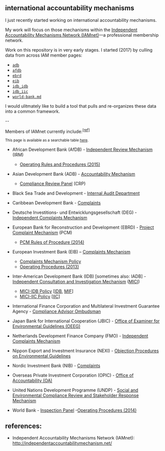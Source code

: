 
## international accountability mechanisms

I just recently started working on international accountability mechanisms.

My work will focus on those mechanisms within the [Independent Accountability Mechanisms Network (IAMnet)](http://independentaccountabilitymechanism.net/)&mdash;a professional membership network.

Work on this repository is in very early stages. I started (2017) by culling data from across IAM member pages:

* [`adb`](./adb-am/README.md)
* [`afdb`](./afdb-irm/README.md)
* [`ebrd`](./ebrd-pcm/README.md)
* [`eib`](./eib-cm/README.md)
* [`idb_idb`](./idb-iic_mici/README.md)
* [`idb_iic`](./idb-iic_mici/README.md)
* [`world-bank.md`](./wbg_idb-ida_ip/README.md)

I would ulitmately like to build a tool that pulls and re-organizes these data into a common framework.


--

Members of IAMnet currently include:<sup>[[ref]](http://independentaccountabilitymechanism.net/)</sup>

<sub>This page is available as a searchable table [here](http://applied-anthro.com/context/accountability-mechanisms/site/index.html).</sub>


* African Development Bank (AfDB) - [Independent Review Mechanism](https://www.afdb.org/en/about-us/organisational-structure/independent-review-mechanism-irm/) (IRM)
    - [Operating Rules and Procedures (2015)](https://www.afdb.org/fileadmin/uploads/afdb/Documents/Compliance-Review/Revised_IRM_Operating_Rules_and_Procedures_2015.pdf)

* Asian Development Bank (ADB) - [Accountability Mechanism](https://www.adb.org/site/accountability-mechanism/main)
    - [Compliance Review Panel](http://compliance.adb.org/dir0035p.nsf/alldocs/BDAO-7XG526?OpenDocument) (CRP)

* Black Sea Trade and Development - [Internal Audit Department](http://www.bstdb.org/contacts/complaints)

* Caribbean Development Bank - [Complaints](http://www.caribank.org/about-cdb/contact-us)

* Deutsche Investitions- und Entwicklungsgesellschaft (DEG) - [Independent Complaints Mechanism](https://www.deginvest.de/International-financing/DEG/Die-DEG/Verantwortung/Beschwerdemanagement/)

* European Bank for Reconstruction and Development (EBRD) - [Project Complaint Mechanism](http://www.ebrd.com/work-with-us/project-finance/project-complaint-mechanism.html) (PCM)
    - [PCM Rules of Procedure (2014)](http://www.ebrd.com/downloads/integrity/pcmrules.pdf)

* European Investment Bank (EIB) – [Complaints Mechanism](http://www.eib.org/about/accountability/complaints/)
    - [Complaints Mechanism Policy](http://www.eib.org/infocentre/publications/all/complaints-mechanism-policy)
    - [Operating Procedures (2013)](http://www.eib.org/attachments/strategies/complaints_mechanism_operating_procedures_en.pdf)

* Inter-American Development Bank (IDB) [sometimes also: IADB] - [Independent Consultation and Investigation Mechanism](http://www.iadb.org/en/mici/mici,1752.html) ([MICI](# "Mecanismo Independiente de Consulta e Investigación"))
    - [MICI-IDB Policy](http://www.iadb.org/document.cfm?id=40792853) [[IDB](http://www.iadb.org/en/inter-american-development-bank,2837.html), [MIF](http://www.fomin.org/en-us/)]
    - [MICI-IIC Policy](http://www.iadb.org/document.cfm?id=40151002) [[IIC](http://www.iic.org/en)]

* International Finance Corporation and Multilateral Investment Guarantee Agency - [Compliance Advisor Ombudsman](http://www.cao-ombudsman.org/)

* Japan Bank for International Cooperation (JBIC) - [Office of Examiner for Environmental Guidelines (OEEG)](https://www.jbic.go.jp/en/efforts/environment/disagree/procedure)

* Netherlands Development Finance Company (FMO) - [Independent Complaints Mechanism](https://www.fmo.nl/project-related-complaints)

* Nippon Export and Investment Insurance (NEXI) - [Objection Procedures on Environmental Guidelines](http://nexi.go.jp/en/environment/objection.html)

* Nordic Investment Bank (NIB) - [Complaints](http://www.nib.int/contact_us/report_misconduct_corruption_and_non-compliance)

* Overseas Private Investment Corporation (OPIC) - [Office of Accountability (OA)](http://www.opic.gov/who-we-are/office-of-accountability)

* United Nations Development Programme (UNDP) - [Social and Environmental Compliance Review and Stakeholder Response Mechanism](http://www.undp.org/content/undp/en/home/operations/accountability/secu-srm/)

* World Bank - [Inspection Panel](http://ewebapps.worldbank.org/apps/ip/Pages/Home.aspx)
    -[Operating Procedures (2014)](http://ewebapps.worldbank.org/apps/ip/PanelMandateDocuments/2014%20Updated%20Operating%20Procedures.pdf)


## references:
* Independent Accountability Mechanisms Network (IAMnet): http://independentaccountabilitymechanism.net/

